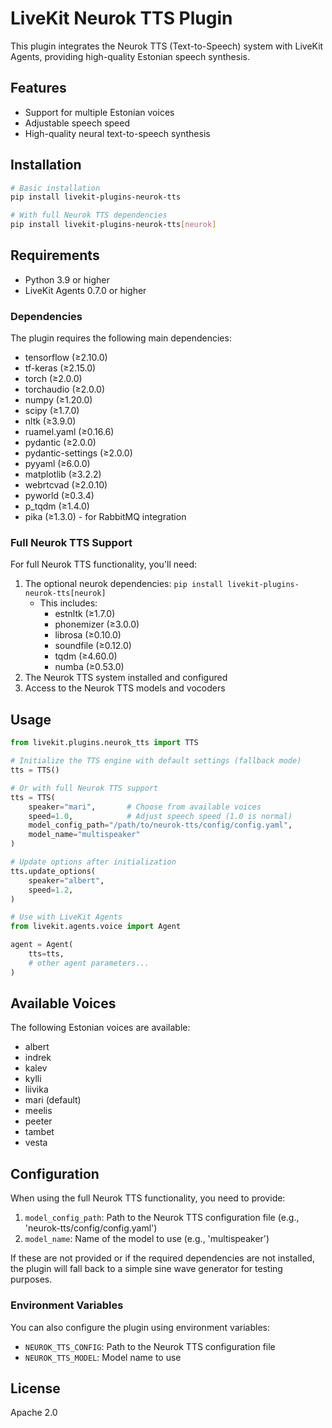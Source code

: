 # LiveKit Neurok TTS Plugin

This plugin integrates the Neurok TTS (Text-to-Speech) system with LiveKit Agents, providing high-quality Estonian speech synthesis.

## Features

- Support for multiple Estonian voices
- Adjustable speech speed
- High-quality neural text-to-speech synthesis

## Installation

```bash
# Basic installation
pip install livekit-plugins-neurok-tts

# With full Neurok TTS dependencies
pip install livekit-plugins-neurok-tts[neurok]
```

## Requirements

- Python 3.9 or higher
- LiveKit Agents 0.7.0 or higher

### Dependencies

The plugin requires the following main dependencies:
- tensorflow (≥2.10.0)
- tf-keras (≥2.15.0)
- torch (≥2.0.0)
- torchaudio (≥2.0.0)
- numpy (≥1.20.0)
- scipy (≥1.7.0)
- nltk (≥3.9.0)
- ruamel.yaml (≥0.16.6)
- pydantic (≥2.0.0)
- pydantic-settings (≥2.0.0)
- pyyaml (≥6.0.0)
- matplotlib (≥3.2.2)
- webrtcvad (≥2.0.10)
- pyworld (≥0.3.4)
- p_tqdm (≥1.4.0)
- pika (≥1.3.0) - for RabbitMQ integration

### Full Neurok TTS Support

For full Neurok TTS functionality, you'll need:

1. The optional neurok dependencies: `pip install livekit-plugins-neurok-tts[neurok]`
   - This includes:
     - estnltk (≥1.7.0)
     - phonemizer (≥3.0.0)
     - librosa (≥0.10.0)
     - soundfile (≥0.12.0)
     - tqdm (≥4.60.0)
     - numba (≥0.53.0)
2. The Neurok TTS system installed and configured
3. Access to the Neurok TTS models and vocoders

## Usage

```python
from livekit.plugins.neurok_tts import TTS

# Initialize the TTS engine with default settings (fallback mode)
tts = TTS()

# Or with full Neurok TTS support
tts = TTS(
    speaker="mari",       # Choose from available voices
    speed=1.0,            # Adjust speech speed (1.0 is normal)
    model_config_path="/path/to/neurok-tts/config/config.yaml",
    model_name="multispeaker"
)

# Update options after initialization
tts.update_options(
    speaker="albert",
    speed=1.2,
)

# Use with LiveKit Agents
from livekit.agents.voice import Agent

agent = Agent(
    tts=tts,
    # other agent parameters...
)
```

## Available Voices

The following Estonian voices are available:

- albert
- indrek
- kalev
- kylli
- liivika
- mari (default)
- meelis
- peeter
- tambet
- vesta

## Configuration

When using the full Neurok TTS functionality, you need to provide:

1. `model_config_path`: Path to the Neurok TTS configuration file (e.g., 'neurok-tts/config/config.yaml')
2. `model_name`: Name of the model to use (e.g., 'multispeaker')

If these are not provided or if the required dependencies are not installed, the plugin will fall back to a simple sine wave generator for testing purposes.

### Environment Variables

You can also configure the plugin using environment variables:

- `NEUROK_TTS_CONFIG`: Path to the Neurok TTS configuration file
- `NEUROK_TTS_MODEL`: Model name to use

## License

Apache 2.0